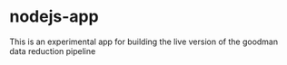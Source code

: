 # nodejs-app
This is an experimental app for building the live version of the goodman data reduction pipeline
